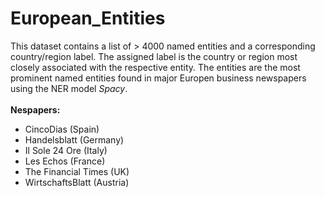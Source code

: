 # European_Entities
This dataset contains a list of > 4000 named entities and a corresponding country/region label. The assigned label is the country or region most closely associated with the respective entity. The entities are the most prominent named entities found in major Europen business newspapers using the NER model *Spacy*. <br><br>
**Nespapers:** <br>
- CincoDias (Spain)
- Handelsblatt (Germany)
- Il Sole 24 Ore (Italy)
- Les Echos (France)
- The Financial Times (UK)
- WirtschaftsBlatt (Austria)
